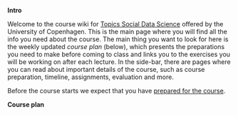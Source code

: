 **Intro**

Welcome to the course wiki for [Topics Social Data Science](https://kurser.ku.dk/course/a%C3%98kk08371u/2017-2018) offered by the University of Copenhagen. This is the main page where you will find all the info you need about the course. The main thing you want to look for here is the weekly updated *course plan* (below), which presents the preparations you need to make before coming to class and links you to the exercises you will be working on after each lecture. In the side-bar, there are pages where you can read about important details of the course, such as course preparation, timeline, assignments, evaluation and more.

Before the course starts we expect that you have [prepared for the course](https://github.com/abjer/tsds/wiki/Course-preparation).

**Course plan**


